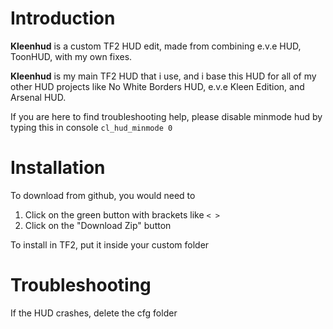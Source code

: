 # Introduction
**Kleenhud** is a custom TF2 HUD edit, made from combining e.v.e HUD, ToonHUD, with my own fixes.

**Kleenhud** is my main TF2 HUD that i use, and i base this HUD for all of my other HUD projects like No White Borders HUD, e.v.e Kleen Edition, and Arsenal HUD.

If you are here to find troubleshooting help, please disable minmode hud by typing this in console `cl_hud_minmode 0`

# Installation
To download from github, you would need to
1. Click on the green button with brackets like `< >`
2. Click on the "Download Zip" button

To install in TF2, put it inside your custom folder

# Troubleshooting
If the HUD crashes, delete the cfg folder